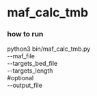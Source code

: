 # maf_calc_tmb

### how to run
python3 bin/maf_calc_tmb.py \
  --maf_file <maf file> \
  --targets_bed_file <targets bed file> \
  --targets_length <targets length> \
  #optional \
  --output_file <filename>
